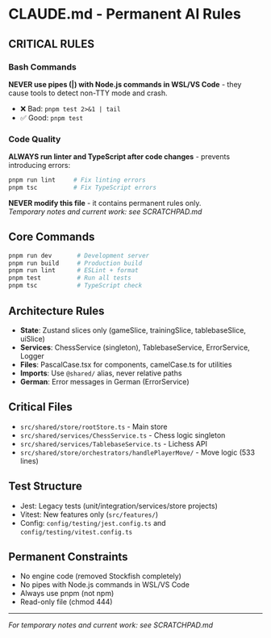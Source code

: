 # CLAUDE.md - Permanent AI Rules

## CRITICAL RULES

### Bash Commands

**NEVER use pipes (|) with Node.js commands in WSL/VS Code** - they cause tools to detect non-TTY mode and crash.

- ❌ Bad: `pnpm test 2>&1 | tail`
- ✅ Good: `pnpm test`

### Code Quality

**ALWAYS run linter and TypeScript after code changes** - prevents introducing errors:

```bash
pnpm run lint     # Fix linting errors
pnpm tsc          # Fix TypeScript errors
```

**NEVER modify this file** - it contains permanent rules only.  
_Temporary notes and current work: see SCRATCHPAD.md_

## Core Commands

```bash
pnpm run dev       # Development server
pnpm run build     # Production build
pnpm run lint      # ESLint + format
pnpm test          # Run all tests
pnpm tsc           # TypeScript check
```

## Architecture Rules

- **State**: Zustand slices only (gameSlice, trainingSlice, tablebaseSlice, uiSlice)
- **Services**: ChessService (singleton), TablebaseService, ErrorService, Logger
- **Files**: PascalCase.tsx for components, camelCase.ts for utilities
- **Imports**: Use `@shared/` alias, never relative paths
- **German**: Error messages in German (ErrorService)

## Critical Files

- `src/shared/store/rootStore.ts` - Main store
- `src/shared/services/ChessService.ts` - Chess logic singleton
- `src/shared/services/TablebaseService.ts` - Lichess API
- `src/shared/store/orchestrators/handlePlayerMove/` - Move logic (533 lines)

## Test Structure

- Jest: Legacy tests (unit/integration/services/store projects)
- Vitest: New features only (`src/features/`)
- Config: `config/testing/jest.config.ts` and `config/testing/vitest.config.ts`

## Permanent Constraints

- No engine code (removed Stockfish completely)
- No pipes with Node.js commands in WSL/VS Code
- Always use pnpm (not npm)
- Read-only file (chmod 444)

---

_For temporary notes and current work: see SCRATCHPAD.md_
